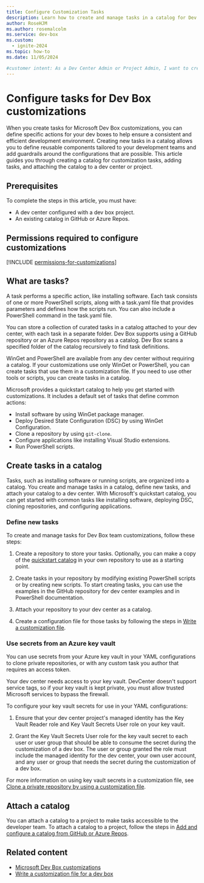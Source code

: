 ```yaml
---
title: Configure Customization Tasks
description: Learn how to create and manage tasks in a catalog for Dev Box team customizations, including adding tasks and attaching the catalog to a project.
author: RoseHJM
ms.author: rosemalcolm
ms.service: dev-box
ms.custom:
  - ignite-2024
ms.topic: how-to
ms.date: 11/05/2024

#customer intent: As a Dev Center Admin or Project Admin, I want to create additional tasks in a catalog so that I can create a specific customization in a customization or image definition file.
---
```


# Configure tasks for Dev Box customizations

When you create tasks for Microsoft Dev Box customizations, you can define specific actions for your dev boxes to help ensure a consistent and efficient development environment. Creating new tasks in a catalog allows you to define reusable components tailored to your development teams and add guardrails around the configurations that are possible. This article guides you through creating a catalog for customization tasks, adding tasks, and attaching the catalog to a dev center or project.

## Prerequisites

To complete the steps in this article, you must have:

- A dev center configured with a dev box project.
- An existing catalog in GitHub or Azure Repos.

## Permissions required to configure customizations
  
[!INCLUDE [permissions-for-customizations](includes/permissions-for-customizations.md)]

## What are tasks?

A task performs a specific action, like installing software. Each task consists of one or more PowerShell scripts, along with a task.yaml file that provides parameters and defines how the scripts run. You can also include a PowerShell command in the task.yaml file.

You can store a collection of curated tasks in a catalog attached to your dev center, with each task in a separate folder. Dev Box supports using a GitHub repository or an Azure Repos repository as a catalog. Dev Box scans a specified folder of the catalog recursively to find task definitions.

WinGet and PowerShell are available from any dev center without requiring a catalog. If your customizations use only WinGet or PowerShell, you can create tasks that use them in a customization file. If you need to use other tools or scripts, you can create tasks in a catalog.

Microsoft provides a quickstart catalog to help you get started with customizations. It includes a default set of tasks that define common actions:

- Install software by using WinGet package manager.
- Deploy Desired State Configuration (DSC) by using WinGet Configuration.
- Clone a repository by using `git-clone`.
- Configure applications like installing Visual Studio extensions.
- Run PowerShell scripts.

## Create tasks in a catalog

Tasks, such as installing software or running scripts, are organized into a catalog. You create and manage tasks in a catalog, define new tasks, and attach your catalog to a dev center. With Microsoft's quickstart catalog, you can get started with common tasks like installing software, deploying DSC, cloning repositories, and configuring applications.

### Define new tasks

To create and manage tasks for Dev Box team customizations, follow these steps:

1. Create a repository to store your tasks. Optionally, you can make a copy of the [quickstart catalog](https://github.com/microsoft/devcenter-catalog) in your own repository to use as a starting point.

1. Create tasks in your repository by modifying existing PowerShell scripts or by creating new scripts. To start creating tasks, you can use the examples in the GitHub repository for dev center examples and in PowerShell documentation.

1. Attach your repository to your dev center as a catalog.

1. Create a configuration file for those tasks by following the steps in [Write a customization file](./how-to-write-customization-file.md).

### Use secrets from an Azure key vault

You can use secrets from your Azure key vault in your YAML configurations to clone private repositories, or with any custom task you author that requires an access token.

Your dev center needs access to your key vault. DevCenter doesn't support service tags, so if your key vault is kept private, you must allow trusted Microsoft services to bypass the firewall.

To configure your key vault secrets for use in your YAML configurations:

1. Ensure that your dev center project's managed identity has the Key Vault Reader role and Key Vault Secrets User role on your key vault.

1. Grant the Key Vault Secrets User role for the key vault secret to each user or user group that should be able to consume the secret during the customization of a dev box. The user or group granted the role must include the managed identity for the dev center, your own user account, and any user or group that needs the secret during the customization of a dev box.

For more information on using key vault secrets in a customization file, see [Clone a private repository by using a customization file](how-to-customizations-connect-resource-repository.md#use-key-vault-secrets-in-customization-files).

## Attach a catalog

You can attach a catalog to a project to make tasks accessible to the developer team. To attach a catalog to a project, follow the steps in [Add and configure a catalog from GitHub or Azure Repos](../deployment-environments/how-to-configure-catalog.md).

## Related content

- [Microsoft Dev Box customizations](concept-what-are-dev-box-customizations.md)
- [Write a customization file for a dev box](./how-to-write-customization-file.md)

